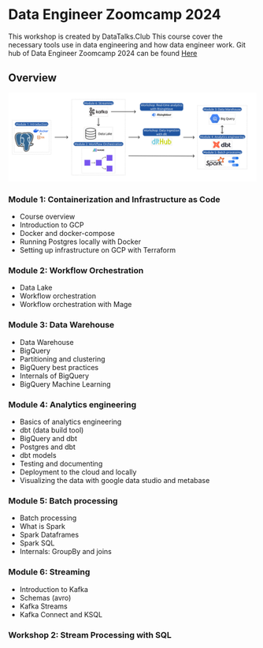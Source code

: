 # Data Engineer Zoomcamp 2024
This workshop is created by DataTalks.Club
This course cover the necessary tools use in data engineering and how data engineer work.
Git hub of Data Engineer Zoomcamp 2024 can be found [Here](https://github.com/DataTalksClub/data-engineering-zoomcamp/tree/main)
## Overview
<img src="arch_v3_workshops.jpg" />

### Module 1: Containerization and Infrastructure as Code
* Course overview
* Introduction to GCP
* Docker and docker-compose
* Running Postgres locally with Docker
* Setting up infrastructure on GCP with Terraform

### Module 2: Workflow Orchestration
* Data Lake
* Workflow orchestration
* Workflow orchestration with Mage

### Module 3: Data Warehouse

* Data Warehouse
* BigQuery
* Partitioning and clustering
* BigQuery best practices
* Internals of BigQuery
* BigQuery Machine Learning

### Module 4: Analytics engineering

* Basics of analytics engineering
* dbt (data build tool)
* BigQuery and dbt
* Postgres and dbt
* dbt models
* Testing and documenting
* Deployment to the cloud and locally
* Visualizing the data with google data studio and metabase

### Module 5: Batch processing

* Batch processing
* What is Spark
* Spark Dataframes
* Spark SQL
* Internals: GroupBy and joins

### Module 6: Streaming

* Introduction to Kafka
* Schemas (avro)
* Kafka Streams
* Kafka Connect and KSQL

### Workshop 2: Stream Processing with SQL
